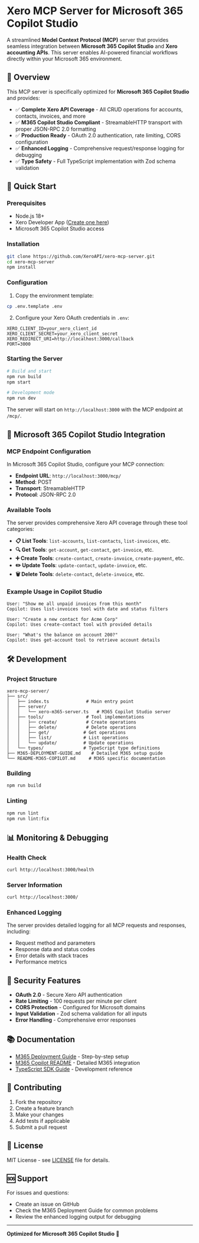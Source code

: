 # Xero MCP Server for Microsoft 365 Copilot Studio

A streamlined **Model Context Protocol (MCP)** server that provides seamless integration between **Microsoft 365 Copilot Studio** and **Xero accounting APIs**. This server enables AI-powered financial workflows directly within your Microsoft 365 environment.

## 🎯 Overview

This MCP server is specifically optimized for **Microsoft 365 Copilot Studio** and provides:

- ✅ **Complete Xero API Coverage** - All CRUD operations for accounts, contacts, invoices, and more
- ✅ **M365 Copilot Studio Compliant** - StreamableHTTP transport with proper JSON-RPC 2.0 formatting
- ✅ **Production Ready** - OAuth 2.0 authentication, rate limiting, CORS configuration
- ✅ **Enhanced Logging** - Comprehensive request/response logging for debugging
- ✅ **Type Safety** - Full TypeScript implementation with Zod schema validation

## 🚀 Quick Start

### Prerequisites

- Node.js 18+ 
- Xero Developer App ([Create one here](https://developer.xero.com/app/manage))
- Microsoft 365 Copilot Studio access

### Installation

```bash
git clone https://github.com/XeroAPI/xero-mcp-server.git
cd xero-mcp-server
npm install
```

### Configuration

1. Copy the environment template:
```bash
cp .env.template .env
```

2. Configure your Xero OAuth credentials in `.env`:
```env
XERO_CLIENT_ID=your_xero_client_id
XERO_CLIENT_SECRET=your_xero_client_secret
XERO_REDIRECT_URI=http://localhost:3000/callback
PORT=3000
```

### Starting the Server

```bash
# Build and start
npm run build
npm start

# Development mode
npm run dev
```

The server will start on `http://localhost:3000` with the MCP endpoint at `/mcp/`.

## 🔗 Microsoft 365 Copilot Studio Integration

### MCP Endpoint Configuration

In Microsoft 365 Copilot Studio, configure your MCP connection:

- **Endpoint URL**: `http://localhost:3000/mcp/`
- **Method**: POST
- **Transport**: StreamableHTTP
- **Protocol**: JSON-RPC 2.0

### Available Tools

The server provides comprehensive Xero API coverage through these tool categories:

- **📋 List Tools**: `list-accounts`, `list-contacts`, `list-invoices`, etc.
- **🔍 Get Tools**: `get-account`, `get-contact`, `get-invoice`, etc.  
- **➕ Create Tools**: `create-contact`, `create-invoice`, `create-payment`, etc.
- **✏️ Update Tools**: `update-contact`, `update-invoice`, etc.
- **🗑️ Delete Tools**: `delete-contact`, `delete-invoice`, etc.

### Example Usage in Copilot Studio

```
User: "Show me all unpaid invoices from this month"
Copilot: Uses list-invoices tool with date and status filters

User: "Create a new contact for Acme Corp"  
Copilot: Uses create-contact tool with provided details

User: "What's the balance on account 200?"
Copilot: Uses get-account tool to retrieve account details
```

## 🛠️ Development

### Project Structure

```
xero-mcp-server/
├── src/
│   ├── index.ts              # Main entry point
│   ├── server/
│   │   └── xero-m365-server.ts   # M365 Copilot Studio server
│   ├── tools/                # Tool implementations
│   │   ├── create/           # Create operations
│   │   ├── delete/           # Delete operations  
│   │   ├── get/             # Get operations
│   │   ├── list/            # List operations
│   │   └── update/          # Update operations
│   └── types/               # TypeScript type definitions
├── M365-DEPLOYMENT-GUIDE.md    # Detailed M365 setup guide
└── README-M365-COPILOT.md     # M365 specific documentation
```

### Building

```bash
npm run build
```

### Linting

```bash
npm run lint
npm run lint:fix
```

## 📊 Monitoring & Debugging

### Health Check

```bash
curl http://localhost:3000/health
```

### Server Information

```bash
curl http://localhost:3000/
```

### Enhanced Logging

The server provides detailed logging for all MCP requests and responses, including:
- Request method and parameters
- Response data and status codes
- Error details with stack traces
- Performance metrics

## 🔐 Security Features

- **OAuth 2.0** - Secure Xero API authentication
- **Rate Limiting** - 100 requests per minute per client
- **CORS Protection** - Configured for Microsoft domains
- **Input Validation** - Zod schema validation for all inputs
- **Error Handling** - Comprehensive error responses

## 📚 Documentation

- [M365 Deployment Guide](./M365-DEPLOYMENT-GUIDE.md) - Step-by-step setup
- [M365 Copilot README](./README-M365-COPILOT.md) - Detailed M365 integration
- [TypeScript SDK Guide](./typescriptsdk.md) - Development reference

## 🤝 Contributing

1. Fork the repository
2. Create a feature branch
3. Make your changes
4. Add tests if applicable
5. Submit a pull request

## 📄 License

MIT License - see [LICENSE](./LICENSE) file for details.

## 🆘 Support

For issues and questions:
- Create an issue on GitHub
- Check the M365 Deployment Guide for common problems
- Review the enhanced logging output for debugging

---

**Optimized for Microsoft 365 Copilot Studio** 🚀